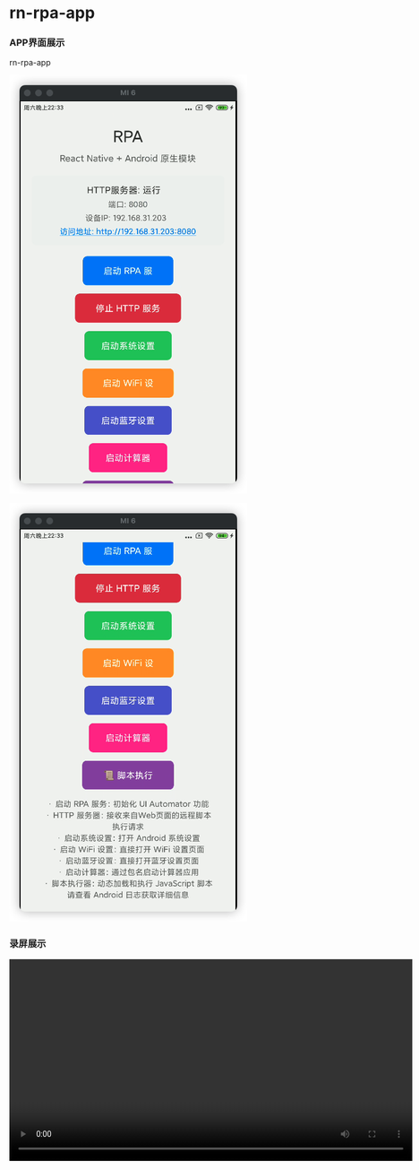 # rn-rpa-app

### APP界面展示

rn-rpa-app

![app-screenshot-1](./assets/images/app-screenshot-1.png)

![app-screenshot-2](./assets/images/app-screenshot-2.png)

### 录屏展示

<video src="./assets/video/show.mov" controls width="720"></video>
